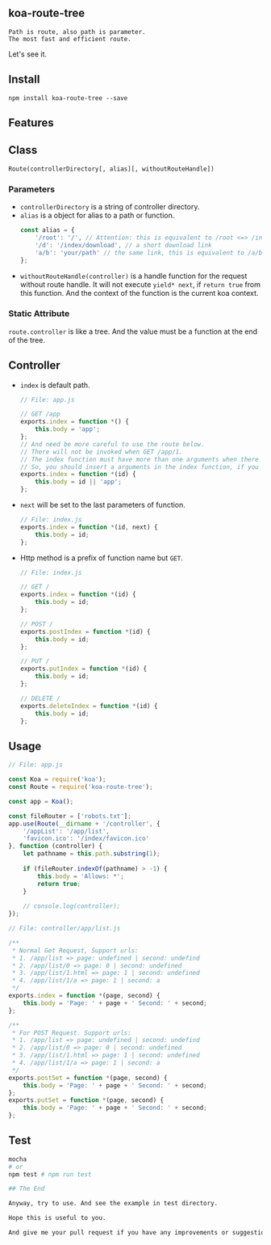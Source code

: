 ## koa-route-tree
    Path is route, also path is parameter.
    The most fast and efficient route.

Let's see it.

## Install

`npm install koa-route-tree --save`

## Features

## Class

`Route(controllerDirectory[, alias][, withoutRouteHandle])`

### Parameters

* `controllerDirectory` is a string of controller directory.
* `alias` is a object for alias to a path or function.
    ```js
    const alias = {
        '/root': '/', // Attention: this is equivalent to /root <=> /index
        '/d': '/index/download', // a short download link
        'a/b': 'your/path' // the same link, this is equivalent to /a/b <=> /your/path
    };
    ```
* `withoutRouteHandle(controller)` is a handle function for the request without route handle.
    It will not execute `yield* next`, if `return true` from this function.
    And the context of the function is the current koa context.

### Static Attribute

`route.controller` is like a tree. And the value must be a function at the end of the tree.

## Controller

* `index` is default path.
    ```js
    // File: app.js
    
    // GET /app
    exports.index = function *() {
        this.body = 'app';
    };
    // And need be more careful to use the route below.
    // There will not be invoked when GET /app/1.
    // The index function must have more than one arguments when there is no such name function of path
    // So, you should insert a arguments in the index function, if you want to support GET /app/1
    exports.index = function *(id) {
        this.body = id || 'app';
    };
    ```
* `next` will be set to the last parameters of function.
    ```js
    // File: index.js
    exports.index = function *(id, next) {
        this.body = id;
    };
    ```
* Http method is a prefix of function name but `GET`.
    ```js
    // File: index.js
    
    // GET /
    exports.index = function *(id) {
        this.body = id;
    };
    
    // POST /
    exports.postIndex = function *(id) {
        this.body = id;
    };
    
    // PUT /
    exports.putIndex = function *(id) {
        this.body = id;
    };
    
    // DELETE /
    exports.deleteIndex = function *(id) {
        this.body = id;
    };
    ```

## Usage

```js
// File: app.js

const Koa = require('koa');
const Route = require('koa-route-tree');

const app = Koa();

const fileRouter = ['robots.txt'];
app.use(Route(__dirname + '/controller', {
    '/appList': '/app/list',
    'favicon.ico': '/index/favicon.ico'
}, function (controller) {
    let pathname = this.path.substring(1);
    
    if (fileRouter.indexOf(pathname) > -1) {
        this.body = 'Allows: *';
        return true;
    }
    
    // console.log(controller);
});
```

```js
// File: controller/app/list.js

/**
 * Normal Get Request, Support urls:
 * 1. /app/list => page: undefined | second: undefind
 * 2. /app/list/0 => page: 0 | second: undefined
 * 3. /app/list/1.html => page: 1 | second: undefined
 * 4. /app/list/1/a => page: 1 | second: a
 */
exports.index = function *(page, second) {
    this.body = 'Page: ' + page + ' Second: ' + second;
};

/**
 * For POST Request. Support urls:
 * 1. /app/list => page: undefined | second: undefind
 * 2. /app/list/0 => page: 0 | second: undefined
 * 3. /app/list/1.html => page: 1 | second: undefined
 * 4. /app/list/1/a => page: 1 | second: a
 */
exports.postSet = function *(page, second) {
    this.body = 'Page: ' + page + ' Second: ' + second;
};
exports.putSet = function *(page, second) {
    this.body = 'Page: ' + page + ' Second: ' + second;
};
```

## Test

```sh
mocha
# or
npm test # npm run test

## The End

Anyway, try to use. And see the example in test directory.

Hope this is useful to you.

And give me your pull request if you have any improvements or suggestions.
